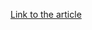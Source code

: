 [Link to the article](https://wwws.nightwatchcybersecurity.com/2016/04/13/research-securing-android-applications-from-screen-capture/)
